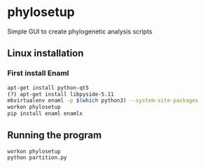 # phylosetup
Simple GUI to create phylogenetic analysis scripts

## Linux installation

### First install Enaml
``` sh
apt-get install python-qt5
(?) apt-get install libpyside-5.11
mkvirtualenv enaml -p $(which python3) --system-site-packages
workon phylosetup
pip install enaml enamlx
```

## Running the program

```
workon phylosetup
python partition.py
```

